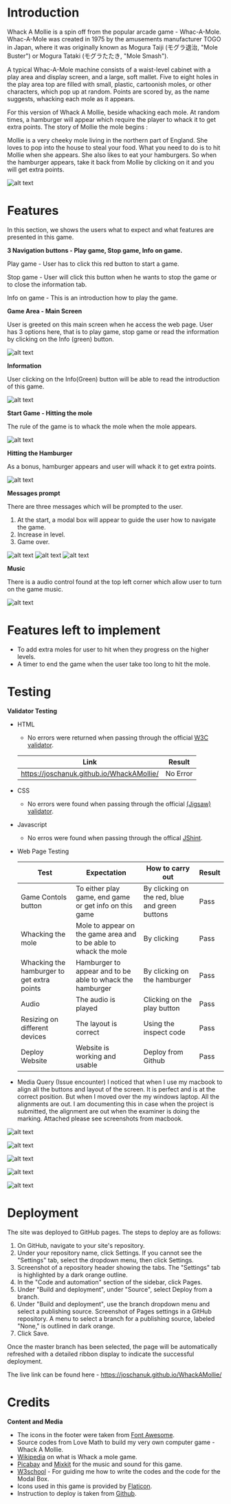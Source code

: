 # Introduction
Whack A Mollie is a spin off from the popular arcade game - Whac-A-Mole. Whac-A-Mole was created in 1975 by the amusements manufacturer TOGO in Japan, where it was originally known as Mogura Taiji (モグラ退治, "Mole Buster") or Mogura Tataki (モグラたたき, "Mole Smash").

A typical Whac-A-Mole machine consists of a waist-level cabinet with a play area and display screen, and a large, soft mallet. Five to eight holes in the play area top are filled with small, plastic, cartoonish moles, or other characters, which pop up at random. Points are scored by, as the name suggests, whacking each mole as it appears.

For this version of Whack A Mollie, beside whacking each mole. At random times, a hamburger will appear which require the player to whack it to get extra points. The story of Mollie the mole begins : 

Mollie is a very cheeky mole living in the northern part of England. She loves to pop into the house to steal your food. What you need to do is to hit Mollie when she appears. She also likes to eat your hamburgers. So when the hamburger appears, take it back from Mollie by clicking on it and you will get extra points.  

![alt text](assets/readme_images/allscreen.jpg)

# Features

In this section, we shows the users what to expect and what features are presented in this game.

**3 Navigation buttons - Play game, Stop game, Info on game.**

Play game - User has to click this red button to start a game.

Stop game - User will click this button when he wants to stop the game or to close the information tab.

Info on game - This is an introduction how to play the game. 

**Game Area - Main Screen**

User is greeted on this main screen when he access the web page. User has 3 options here, that is to play game, stop game or read the information by clicking on the Info (green) button.

![alt text](assets/readme_images/Mainscreen.jpg)

**Information**

User clicking on the Info(Green) button will be able to read the introduction of this game.

![alt text](assets/readme_images/Information.jpg)

**Start Game - Hitting the mole**

The rule of the game is to whack the mole when the mole appears. 

![alt text](assets/readme_images/startgame.jpg)

**Hitting the Hamburger**

As a bonus, hamburger appears and user will whack it to get extra points.

![alt text](assets/readme_images/Hamburger.jpg)

**Messages prompt**

There are three messages which will be prompted to the user. 
1. At the start, a modal box will appear to guide the user how to navigate the game.
2. Increase in level.
3. Game over.

![alt text](assets/readme_images/ModalBox.jpg)
![alt text](assets/readme_images/Level.jpg)
![alt text](assets/readme_images/gameover.jpg)

**Music**

There is a audio control found at the top left corner which allow user to turn on the game music.

![alt text](assets/readme_images/audiocontrol.jpg)

# Features left to implement

- To add extra moles for user to hit when they progress on the higher levels.
- A timer to end the game when the user take too long to hit the mole.

# Testing

**Validator Testing**

- HTML
  - No errors were returned when passing through the official [W3C validator](https://validator.w3.org).

  | Link| Result |
  | --- | ---|
  |https://joschanuk.github.io/WhackAMollie/ | No Error |
  

- CSS
  - No errors were found when passing through the official [(Jigsaw) validator](https://jigsaw.w3.org/css-validator/).

- Javascript
  - No erros were found when passing through the offical [JShint](https://jshint.com/).

- Web Page Testing

    | Test | Expectation | How to carry out | Result |
    | ---  | --- | ---| ---|
    | Game Contols button | To either play game, end game or get info on this game | By clicking on the red, blue and green buttons|Pass|
    | Whacking the mole | Mole to appear on the game area and to be able to whack the mole | By clicking | Pass|
    | Whacking the hamburger to get extra points | Hamburger to appear and to be able to whack the hamburger | By clicking on the hamburger | Pass|
    | Audio| The audio is played | Clicking on the play button | Pass|
    | Resizing on different devices | The layout is correct | Using the inspect code | Pass|
    | Deploy Website | Website is working and usable | Deploy from Github| Pass|


- Media Query (Issue encounter)
I noticed that when I use my macbook to align all the buttons and layout of the screen. It is perfect and is at the correct position. But when I moved over the my windows laptop. All the alignments are out. I am documenting this in case when the project is submitted, the alignment are out when the examiner is doing the marking. Attached please see screenshots from macbook.

![alt text](assets/readme_images/320.png)

![alt text](assets/readme_images/375.png)

![alt text](assets/readme_images/425.png)

![alt text](assets/readme_images/768.png)

![alt text](assets/readme_images/1024.png)


# Deployment

The site was deployed to GitHub pages. The steps to deploy are as follows:

1. On GitHub, navigate to your site's repository.
2. Under your repository name, click  Settings. If you cannot see the "Settings" tab, select the  dropdown menu, then click Settings.
3. Screenshot of a repository header showing the tabs. The "Settings" tab is highlighted by a dark orange outline.
4. In the "Code and automation" section of the sidebar, click  Pages.
5. Under "Build and deployment", under "Source", select Deploy from a branch.
6. Under "Build and deployment", use the branch dropdown menu and select a publishing source.
Screenshot of Pages settings in a GitHub repository. A menu to select a branch for a publishing source, labeled "None," is outlined in dark orange.
7. Click Save.

Once the master branch has been selected, the page will be automatically refreshed with a detailed ribbon display to indicate the successful deployment.

The live link can be found here - https://joschanuk.github.io/WhackAMollie/

# Credits

**Content and Media**

- The icons in the footer were taken from [Font Awesome](https://fontawesome.com/).
- Source codes from Love Math to build my very own computer game - Whack A Mollie.
- [Wikipedia](https://en.wikipedia.org/wiki/Whac-A-Mole) on what is Whack a mole game.
- [Picabay](https://pixabay.com/sound-effects/search/game/) and [Mixkit](https://mixkit.co/) for the music and sound for this game.
- [W3school](https://www.w3schools.com) - For guiding me how to write the codes and the code for the Modal Box.
- Icons used in this game is provided by [Flaticon](https://www.flaticon.com/).
- Instruction to deploy is taken from [Github](https://docs.github.com/en/pages/getting-started-with-github-pages/configuring-a-publishing-source-for-your-github-pages-site).
